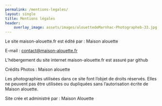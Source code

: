 ```yaml
---
permalink: /mentions-legales/
layout: single
title: Mentions légales
header:
    overlay_image: assets/images/alouettedeMarnhac-Photographeb-33.jpg
---
```


Le site maison-alouette.fr est édité par : Maison alouette

E-mail : contact@maison-alouette.fr


L’hébergement du site internet maison-alouette.fr est assuré par github

Crédits Photos : Maison alouette

Les photographies utilisées dans ce site font l’objet de droits réservés. Elles ne peuvent pas être utilisées ou dupliquées sans l’autorisation écrite de Maison alouette.

Site crée et administré par : Maison Alouette